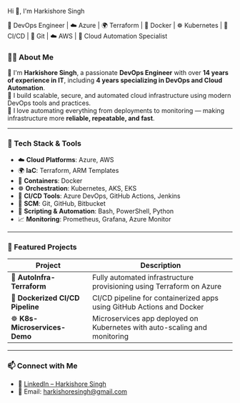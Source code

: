 Hi 👋, I'm Harkishore Singh

💼 DevOps Engineer | ☁️ Azure | 🌍 Terraform | 🐳 Docker | ☸️ Kubernetes | 🔁 CI/CD | 🔧 Git | ☁️ AWS | 🤖 Cloud Automation Specialist  

### 👨‍💻 About Me

🔹 I'm **Harkishore Singh**, a passionate **DevOps Engineer** with over **14 years of experience in IT**, including **4 years specializing in DevOps and Cloud Automation**.  
🔹 I build scalable, secure, and automated cloud infrastructure using modern DevOps tools and practices.  
🔹 I love automating everything from deployments to monitoring — making infrastructure more **reliable, repeatable, and fast**.

---

### 🚀 Tech Stack & Tools

- ☁️ **Cloud Platforms**: Azure, AWS  
- 🌍 **IaC**: Terraform, ARM Templates  
- 🐳 **Containers**: Docker  
- ☸️ **Orchestration**: Kubernetes, AKS, EKS  
- 🔁 **CI/CD Tools**: Azure DevOps, GitHub Actions, Jenkins  
- 🔧 **SCM**: Git, GitHub, Bitbucket  
- 🧠 **Scripting & Automation**: Bash, PowerShell, Python  
- 📈 **Monitoring**: Prometheus, Grafana, Azure Monitor

---

### 📂 Featured Projects

| Project | Description |
|--------|-------------|
| 🚀 **AutoInfra-Terraform** | Fully automated infrastructure provisioning using Terraform on Azure |
| 🐳 **Dockerized CI/CD Pipeline** | CI/CD pipeline for containerized apps using GitHub Actions and Docker |
| ☸️ **K8s-Microservices-Demo** | Microservices app deployed on Kubernetes with auto-scaling and monitoring |

---

### 📫 Connect with Me

- 🔗 [LinkedIn – Harkishore Singh](https://www.linkedin.com/in/harkishore-singh-4480india143)  
- 📧 Email: harkishoresingh@gmail.com
